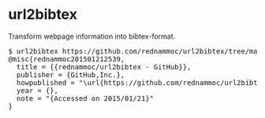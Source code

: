 # url2bibtex
Transform webpage information into bibtex-format.

<pre>
$ url2bibtex https://github.com/rednammoc/url2bibtex/tree/master
@misc{rednammoc201501212539,
  title = {{rednammoc/url2bibtex - GitHub}},
  publisher = {GitHub,Inc.},
  howpublished = "\url{https://github.com/rednammoc/url2bibtex/tree/master}",
  year = {},
  note = "{Accessed on 2015/01/21}"
}
</pre>
